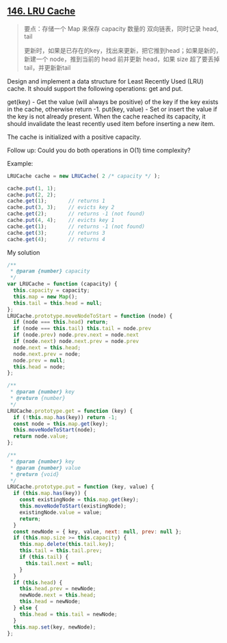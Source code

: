 ## [146. LRU Cache](https://leetcode.com/problems/lru-cache/)

> 要点：存储一个 Map 来保存 capacity 数量的 双向链表，同时记录 head, tail
>
> 更新时，如果是已存在的key，找出来更新，把它推到head；如果是新的，新建一个 node，推到当前的 head 前并更新 head，如果 size 超了要丢掉 tail，并更新新tail

Design and implement a data structure for Least Recently Used (LRU) cache. It should support the following operations: get and put.

get(key) - Get the value (will always be positive) of the key if the key exists in the cache, otherwise return -1.
put(key, value) - Set or insert the value if the key is not already present. When the cache reached its capacity, it should invalidate the least recently used item before inserting a new item.

The cache is initialized with a positive capacity.

Follow up:
Could you do both operations in O(1) time complexity?

Example:

```js
LRUCache cache = new LRUCache( 2 /* capacity */ );

cache.put(1, 1);
cache.put(2, 2);
cache.get(1);       // returns 1
cache.put(3, 3);    // evicts key 2
cache.get(2);       // returns -1 (not found)
cache.put(4, 4);    // evicts key 1
cache.get(1);       // returns -1 (not found)
cache.get(3);       // returns 3
cache.get(4);       // returns 4
```

My solution

```js
/**
 * @param {number} capacity
 */
var LRUCache = function (capacity) {
  this.capacity = capacity;
  this.map = new Map();
  this.tail = this.head = null;
};
LRUCache.prototype.moveNodeToStart = function (node) {
  if (node === this.head) return;
  if (node === this.tail) this.tail = node.prev
  if (node.prev) node.prev.next = node.next
  if (node.next) node.next.prev = node.prev
  node.next = this.head;
  node.next.prev = node;
  node.prev = null;
  this.head = node;
};

/**
 * @param {number} key
 * @return {number}
 */
LRUCache.prototype.get = function (key) {
  if (!this.map.has(key)) return -1;
  const node = this.map.get(key);
  this.moveNodeToStart(node);
  return node.value;
};

/**
 * @param {number} key
 * @param {number} value
 * @return {void}
 */
LRUCache.prototype.put = function (key, value) {
  if (this.map.has(key)) {
    const existingNode = this.map.get(key);
    this.moveNodeToStart(existingNode);
    existingNode.value = value;
    return;
  }
  const newNode = { key, value, next: null, prev: null };
  if (this.map.size >= this.capacity) {
    this.map.delete(this.tail.key);
    this.tail = this.tail.prev;
    if (this.tail) {
      this.tail.next = null;
    }
  }
  if (this.head) {
    this.head.prev = newNode;
    newNode.next = this.head;
    this.head = newNode;
  } else {
    this.head = this.tail = newNode;
  }
  this.map.set(key, newNode);
};
```
